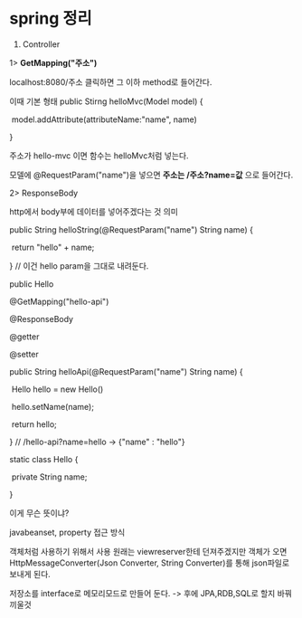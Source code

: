 # spring 정리

1. Controller

1> **GetMapping("주소")**

localhost:8080/주소 클릭하면 그 이하 method로 들어간다.

이때 기본 형태 public Stirng helloMvc(Model model) {

​	model.addAttribute(attributeName:"name", name)

}

주소가 hello-mvc 이면 함수는 helloMvc처럼 넣는다.

모델에 @RequestParam("name")을 넣으면 **주소는 /주소?name=값** 으로 들어간다.



2> ResponseBody 

http에서 body부에 데이터를 넣어주겠다는 것 의미

public String helloString(@RequestParam("name") String name) {

​	return "hello" + name;

} // 이건 hello param을 그대로 내려둔다.



public  Hello

@GetMapping("hello-api")

@ResponseBody

@getter

@setter

public String helloApi(@RequestParam("name") String name) {

​	Hello hello = new Hello()

​	hello.setName(name);

​	return hello;

} // /hello-api?name=hello -> {"name" : "hello"}



static class Hello {

​	private String name;

} 



이게 무슨 뜻이냐?

javabeanset, property 접근 방식

객체처럼 사용하기 위해서 사용 원래는 viewreserver한테 던져주겠지만 객체가 오면 HttpMessageConverter(Json Converter, String Converter)를 통해 json파일로 보내게 된다.



저장소를 interface로 메모리모드로 만들어 둔다. -> 후에 JPA,RDB,SQL로 할지 바꿔끼울것